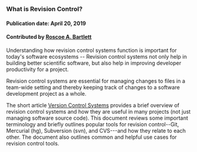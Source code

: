 ### What is Revision Control?
#### Publication date: April 20, 2019
#### Contributed by [Roscoe A. Bartlett](https://github.com/bartlettroscoe)

<!--deck start--->
Understanding how revision control systems function is important for today's software ecosystems -- Revision control systems not only help in building better scientific software, but also help in improving developer productivity for a project.
<!--deck end--->

<!--body start--->
Revision control systems are essential for managing changes to files in a team-wide setting and thereby keeping track of changes to a software development project as a whole. 

The short article [Version Control Systems](/blog_posts/version-control-systems) provides a brief overview of revision control systems and how they are useful in many projects (not just managing software source code).  This document reviews some important terminology and briefly outlines popular tools for revision control--Git, Mercurial (hg), Subversion (svn), and CVS---and how they relate to each other.  The document also outlines common and helpful use cases for revision control tools.
<!--body end--->

<!---
Publish: yes
Pinned: yes
Topics: revision control
--->
